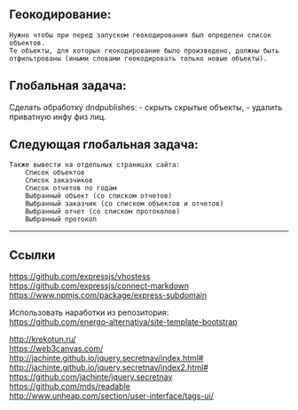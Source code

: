 

Геокодирование: 
--------------
	Нужно чтобы при перед запуском геокодирования был определен список объектов. 
	Те объекты, для которых геокодирование было произведено, должны быть отфильтрованы (иными словами геокодировать только новые объекты).
	

Глобальная задача:
-----------------
Сделать обработку dndpublishes: 
	- скрыть скрытые объекты, 
	- удалить приватную инфу физ лиц.

Следующая глобальная задача:
----------------------
	Также вывести на отдельных страницах сайта:
		Список объектов
		Список заказчиков
		Список отчетов по годам
		Выбранный объект (со списком отчетов)
		Выбранный заказчик (со списком объектов и отчетов)
		Выбранный отчет (со списком протоколов)
		Выбранный протокол

--------

Ссылки
------

https://github.com/expressjs/vhostess  
https://github.com/expressjs/connect-markdown  
https://www.npmjs.com/package/express-subdomain  

Использовать наработки из репозитория:   
https://github.com/energo-alternativa/site-template-bootstrap



http://krekotun.ru/  
https://web3canvas.com/  
http://jachinte.github.io/jquery.secretnav/index.html#  
http://jachinte.github.io/jquery.secretnav/index2.html#  
https://github.com/jachinte/jquery.secretnav  
https://github.com/mds/readable  
http://www.unheap.com/section/user-interface/tags-ui/  